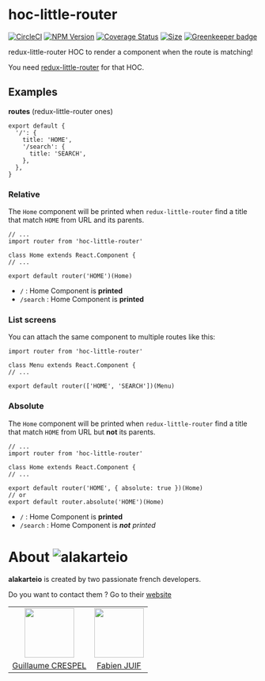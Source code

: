# hoc-little-router

[![CircleCI](https://circleci.com/gh/alakarteio/hoc-little-router.svg?&style=shield&circle-token=d41545d97cc6214a201fc4902db2fba4301291c7)](https://circleci.com/gh/alakarteio/hoc-little-router/tree/master) [![NPM Version](https://badge.fury.io/js/hoc-little-router.svg)](https://www.npmjs.com/package/hoc-little-router) [![Coverage Status](https://coveralls.io/repos/github/alakarteio/hoc-little-router/badge.svg?branch=master)](https://coveralls.io/github/alakarteio/hoc-little-router?branch=master) [![Size](http://img.badgesize.io/alakarteio/hoc-little-router/master/index.js.svg)]() [![Greenkeeper badge](https://badges.greenkeeper.io/alakarteio/hoc-little-router.svg)](https://greenkeeper.io/)

redux-little-router HOC to render a component when the route is matching!

You need [redux-little-router](https://github.com/FormidableLabs/redux-little-router) for that HOC.

## Examples
**routes** (redux-little-router ones)
```es6
export default {
  '/': {
    title: 'HOME',
    '/search': {
      title: 'SEARCH',
    },
  },
}
```

### Relative
The `Home` component will be printed when `redux-little-router` find a title that match `HOME` from URL and its parents.

```es6
// ...
import router from 'hoc-little-router'

class Home extends React.Component {
// ...

export default router('HOME')(Home)
```

 - `/` : Home Component is **printed**
 - `/search` : Home Component is **printed**

### List screens
You can attach the same component to multiple routes like this:
```es6
import router from 'hoc-little-router'

class Menu extends React.Component {
// ...

export default router(['HOME', 'SEARCH'])(Menu)
```

### Absolute
The `Home` component will be printed when `redux-little-router` find a title that match `HOME` from URL but **not** its parents.

```es6
// ...
import router from 'hoc-little-router'

class Home extends React.Component {
// ...

export default router('HOME', { absolute: true })(Home)
// or
export default router.absolute('HOME')(Home)
```

 - `/` : Home Component is **printed**
 - `/search` : Home Component is _**not** printed_

# About ![alakarteio](http://alakarte.io/assets/img/logo.markdown.png)
**alakarteio** is created by two passionate french developers.

Do you want to contact them ? Go to their [website](http://alakarte.io)

<table border="0">
 <tr>
  <td align="center"><img src="https://avatars1.githubusercontent.com/u/26094222?s=460&v=4" width="100" /></td>
  <td align="center"><img src="https://avatars1.githubusercontent.com/u/17828231?s=460&v=4" width="100" /></td>
 </tr>
 <tr>
  <td align="center"><a href="https://github.com/guillaumecrespel">Guillaume CRESPEL</a></td>
  <td align="center"><a href="https://github.com/fabienjuif">Fabien JUIF</a></td>
</table>
